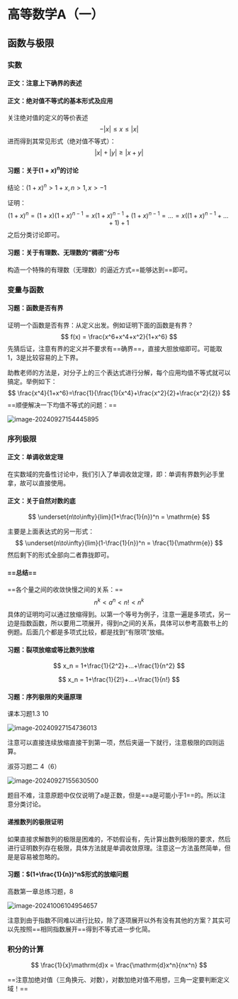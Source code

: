 # 高等数学A（一）

## 函数与极限

### 实数

#### 正文：注意上下确界的表述

#### 正文：绝对值不等式的基本形式及应用

关注绝对值的定义的等价表述
$$
-|x| \leq x \leq |x|
$$
进而得到其常见形式（绝对值不等式）：
$$
|x|+|y|\geq |x+y|
$$


#### 习题：关于$(1+x)^n$的讨论

结论：$(1+x)^n > 1+x,n>1, x>-1$

证明：
$$
(1+x)^n =(1+x)(1+x)^{n-1}=x(1+x)^{n-1}+(1+x)^{n-1}=...=x((1+x)^{n-1}+...+1)+1
$$
之后分类讨论即可。

#### 习题：关于有理数、无理数的“稠密”分布

构造一个特殊的有理数（无理数）的逼近方式==能够达到==即可。

### 变量与函数

#### 习题：函数是否有界

证明一个函数是否有界：从定义出发。例如证明下面的函数是有界？
$$
f(x) = \frac{x^6+x^4+x^2}{1+x^6}
$$
先猜后证，注意有界的定义并不要求有==确界==，直接大胆放缩即可。可能取1，3是比较容易的上下界。

助教老师的方法是，对分子上的三个表达式进行分解，每个应用均值不等式就可以搞定。举例如下：
$$
\frac{x^4}{1+x^6}=\frac{1}{\frac{1}{x^4}+\frac{x^2}{2}+\frac{x^2}{2}}
$$
==顺便解决一下均值不等式的问题：==

![image-20240927154445895](C:\Users\HP\AppData\Roaming\Typora\typora-user-images\image-20240927154445895.png)

### 序列极限

#### 正文：单调收敛定理

在实数域的完备性讨论中，我们引入了单调收敛定理，即：单调有界数列必手里拿，故可以直接使用。

#### 正文：关于自然对数的底

$$
\underset{n\to\infty}{lim}(1+\frac{1}{n})^n = \mathrm{e}
$$

主要是上面表达式的另一形式：
$$
\underset{n\to\infty}{lim}(1-\frac{1}{n})^n = \frac{1}{\mathrm{e}}
$$
然后剩下的形式全部向二者靠拢即可。

#### ==总结==

==各个量之间的收敛快慢之间的关系：==
$$
n^k <a^n <n!<n^k
$$
具体的证明均可以通过放缩得到。以第一个等号为例子，注意一遍是多项式，另一边是指数函数，所以要用二项展开，得到n之间的关系，具体可以参考高数书上的例题。后面几个都是多项式比较，都是找到“有限项”放缩。

#### 习题：裂项放缩或等比数列放缩

$$
x_n = 1+\frac{1}{2^2}+...+\frac{1}{n^2}
$$

$$
x_n = 1+\frac{1}{2!}+...+\frac{1}{n!}
$$

#### 习题：序列极限的夹逼原理

课本习题1.3 10

![image-20240927154736013](C:\Users\HP\AppData\Roaming\Typora\typora-user-images\image-20240927154736013.png)

注意可以直接连续放缩直接干到第一项，然后夹逼一下就行，注意极限的四则运算。

淑芬习题二 4（6）

![image-20240927155630500](C:\Users\HP\AppData\Roaming\Typora\typora-user-images\image-20240927155630500.png)

题目不难，注意原题中仅仅说明了a是正数，但是==a是可能小于1==的。所以注意分类讨论。

#### 递推数列的极限证明

如果直接求解数列的极限是困难的，不妨假设有，先计算出数列极限的要求，然后进行证明数列存在极限，具体方法就是单调收敛原理。注意这一方法虽然简单，但是是容易被忽略的。

#### 习题：$(1+\frac{1}{n})^n$形式的放缩问题

高数第一章总练习题，8

![image-20241006104954657](C:\Users\HP\AppData\Roaming\Typora\typora-user-images\image-20241006104954657.png)

注意到由于指数不同难以进行比较，除了逐项展开以外有没有其他的方案？其实可以先按照==相同指数展开==得到不等式进一步化简。

### 积分的计算

$$
\frac{1}{x}\mathrm{d}x = \frac{\mathrm{d}x^n}{nx^n}
$$

==注意加绝对值（三角换元、对数），对数加绝对值不用想，三角一定要判断定义域！==

